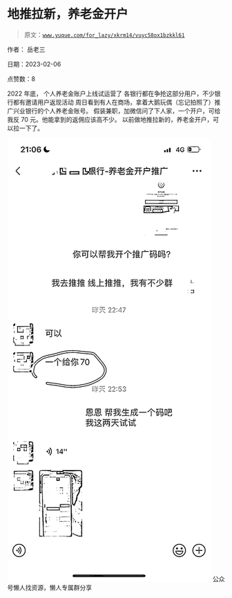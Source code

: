 # 地推拉新，养老金开户

> 原文：[`www.yuque.com/for_lazy/xkrm14/vuyc58ox1bzkkl61`](https://www.yuque.com/for_lazy/xkrm14/vuyc58ox1bzkkl61)



作者： 岳老三



日期：2023-02-06



点赞数：8



2022 年底， 个人养老金账户上线试运营了 各银行都在争抢这部分用户，不少银行都有邀请用户返现活动 周日看到有人在商场，拿着大鹅玩偶（忘记拍照了）推广兴业银行的个人养老金账号。 假装兼职，加微信问了下人家，一个开户，可给我反 70 元。他能拿到的返佣应该高不少。 以前做地推拉新的，养老金开户，可以拉一下了。



![](img/dd86b7fd71a7f14a260fe8f2a44cbc2a.png)  <ne-p id="ue0c89766" data-lake-id="ue0c89766">公众号懒人找资源，懒人专属群分享

</ne-p>